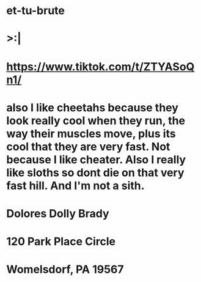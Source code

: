 # et-tu-brute
# >:|
# https://www.tiktok.com/t/ZTYASoQn1/
# also I like cheetahs because they look really cool when they run, the way their muscles move, plus its cool that they are very fast. Not because I like cheater. Also I really like sloths so dont die on that very fast hill. And I'm not a sith. 
#
# Dolores Dolly Brady
# 120 Park Place Circle
# Womelsdorf, PA 19567

# 